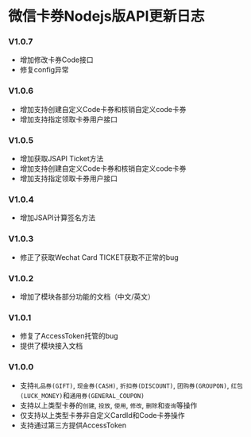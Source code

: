 微信卡券Nodejs版API更新日志
========================

### V1.0.7

- 增加修改卡券Code接口
- 修复config异常

### V1.0.6

- 增加支持创建自定义Code卡券和核销自定义code卡券
- 增加支持指定领取卡券用户接口

### V1.0.5

- 增加获取JSAPI Ticket方法
- 增加支持创建自定义Code卡券和核销自定义code卡券
- 增加支持指定领取卡券用户接口

### V1.0.4

- 增加JSAPI计算签名方法

### V1.0.3

- 修正了获取Wechat Card TICKET获取不正常的bug

### V1.0.2

- 增加了模块各部分功能的文档（中文/英文）

### V1.0.1

- 修复了AccessToken托管的bug
- 提供了模块接入文档

### V1.0.0

- 支持`礼品券(GIFT)`, `现金券(CASH)`, `折扣券(DISCOUNT)`, `团购券(GROUPON)`, `红包(LUCK_MONEY)`和`通用券(GENERAL_COUPON)`
- 支持以上类型卡券的`创建`, `投放`, `使用`, `修改`, `删除`和`查询`等操作
- 仅支持以上类型卡券非自定义CardId和Code卡券操作
- 支持通过第三方提供AccessToken